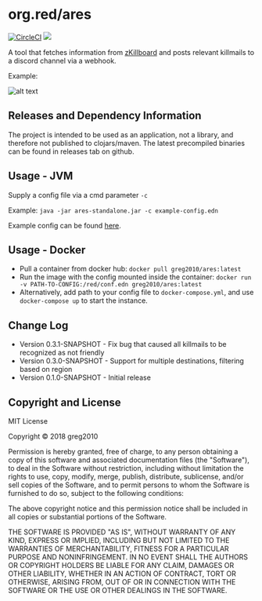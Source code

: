 # org.red/ares

[![CircleCI](https://circleci.com/gh/greg2010/Ares.svg?style=svg)](https://circleci.com/gh/greg2010/Ares)
[![](https://images.microbadger.com/badges/image/greg2010/ares.svg)](https://microbadger.com/images/greg2010/ares "Get your own image badge on microbadger.com")


A tool that fetches information from [zKillboard] and posts relevant killmails to a discord channel via a webhook.

Example:

![alt text](https://i.imgur.com/VwvPv7p.png)


[zKillboard]: https://zkillboard.com

## Releases and Dependency Information

The project is intended to be used as an application, not a library, and therefore not published to clojars/maven.
The latest precompiled binaries can be found in releases tab on github.

## Usage - JVM

Supply a config file via a cmd parameter `-c`

Example: `java -jar ares-standalone.jar -c example-config.edn`

Example config can be found [here](https://raw.githubusercontent.com/greg2010/Ares/master/example-config.edn).

## Usage - Docker
* Pull a container from docker hub: `docker pull greg2010/ares:latest`
* Run the image with the config mounted inside the container: `docker run -v PATH-TO-CONFIG:/red/conf.edn greg2010/ares:latest`
* Alternatively, add path to your config file to `docker-compose.yml`, and use `docker-compose up` to start the instance.

## Change Log

* Version 0.3.1-SNAPSHOT - Fix bug that caused all killmails to be recognized as not friendly
* Version 0.3.0-SNAPSHOT - Support for multiple destinations, filtering based on region
* Version 0.1.0-SNAPSHOT - Initial release



## Copyright and License
MIT License


Copyright © 2018 greg2010

Permission is hereby granted, free of charge, to any person obtaining a copy
of this software and associated documentation files (the "Software"), to deal
in the Software without restriction, including without limitation the rights
to use, copy, modify, merge, publish, distribute, sublicense, and/or sell
copies of the Software, and to permit persons to whom the Software is
furnished to do so, subject to the following conditions:

The above copyright notice and this permission notice shall be included in all
copies or substantial portions of the Software.

THE SOFTWARE IS PROVIDED "AS IS", WITHOUT WARRANTY OF ANY KIND, EXPRESS OR
IMPLIED, INCLUDING BUT NOT LIMITED TO THE WARRANTIES OF MERCHANTABILITY,
FITNESS FOR A PARTICULAR PURPOSE AND NONINFRINGEMENT. IN NO EVENT SHALL THE
AUTHORS OR COPYRIGHT HOLDERS BE LIABLE FOR ANY CLAIM, DAMAGES OR OTHER
LIABILITY, WHETHER IN AN ACTION OF CONTRACT, TORT OR OTHERWISE, ARISING FROM,
OUT OF OR IN CONNECTION WITH THE SOFTWARE OR THE USE OR OTHER DEALINGS IN THE
SOFTWARE.